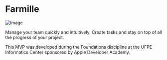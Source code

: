# Farmille 

![image](https://github.com/VTorres09/Foundations/assets/55456062/091c69e8-8c4d-4f11-aee1-4707d263077e)

Manage your team quickly and intuitively. Create tasks and stay on top of all the progress of your project. 

This MVP was developed during the Foundations discipline at the UFPE Informatics Center sponsored by Apple Developer Academy.
